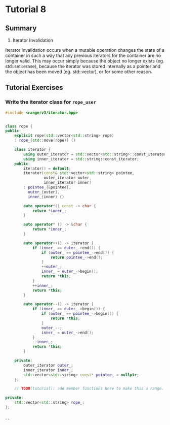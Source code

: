 # Tutorial 8 

## Summary
1) Iterator Invalidation

Iterator invalidation occurs when a mutable operation changes the state of a container in such a
way that any previous iterators for the container are no longer valid. This may occur simply
because the object no longer exists (eg. std::set::erase), because the iterator was stored
internally as a pointer and the object has been moved (eg. std::vector), or for some other
reason.

## Tutorial Exercises

### Write the iterator class for `rope_user`

```c++
#include <range/v3/iterator.hpp>


class rope {
public:
	explicit rope(std::vector<std::string> rope)
	: rope_{std::move(rope)} {}

	class iterator {
        using outer_iterator = std::vector<std::string>::const_iterator; 
        using inner_iterator = std::string::const_iterator; 
	public:
        iterator() = default;
        iterator(const& std::vector<std::string> pointee,
                 outer_iterator outer, 
                 inner_iterator inner)
        : pointee_{&pointee}, 
          outer_{outer}, 
          inner_{inner} {}

        auto operator*() const -> char { 
            return *inner_; 
        }

        auto operator* () -> &char { 
            return *inner_;
        }

		auto operator++() -> iterator { 
            if (inner_ == outer_->end()) { 
                if (outer_ == pointee_->end()) { 
                    return pointee_->end(); 
                }
                ++outer_; 
                inner_ = outer_->begin();
                return *this;
            }
            ++inner_; 
            return *this; 
        }

        auto operator--() -> iterator { 
            if (inner_ == outer_->begin()) { 
                if (outer_ == pointee_->begin()) { 
                    return *this; 
                }
                outer_--;
                inner_ = outer_->end(); 
            }
            --inner_; 
            return *this;
        }

	private:
        outer_iterator outer_; 
        inner_iterator inner_; 
        std::vector<std::string> const* pointee_ = nullptr;
	};

	// TODO(tutorial): add member functions here to make this a range.

private:
	std::vector<std::string> rope_;
};


``
